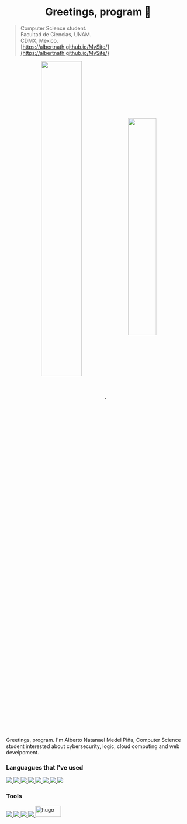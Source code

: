 <h1 align="center"> Greetings, program 👋 </h1>

> Computer Science student.  
> Facultad de Ciencias, UNAM.  
> CDMX, Mexico.  
> [https://albertnath.github.io/MySite/](https://albertnath.github.io/MySite/)

<p align="center"> 
  <a href="#"> <img align="center" width="47%" src="https://github-readme-stats.vercel.app/api?username=AlbertNath&show_icons=true&theme=nord&hide_border=true" /> 
  </a> 
  <a href="#"> <img align="center" width="39%" src="https://github-readme-stats.vercel.app/api/top-langs/?username=AlbertNath&layout=compact&theme=nord&hide_border=true" /> 
  </a>
</p>

Greetings, program. I'm Alberto Natanael Medel Piña, Computer Science student interested about cybersecurity, logic, cloud computing and web develpoment.

### Languagues that I've used
<p align="left">
  <a href="https://openjdk.org/"> <img src="https://img.shields.io/badge/java-%23ED8B00.svg?style=for-the-badge&logo=java&logoColor=white" /> </a>
  <a href="https://www.haskell.org/"> <img src="https://img.shields.io/badge/Haskell-5e5086?style=for-the-badge&logo=haskell&logoColor=white" /> </a>
  <a href="https://www.python.org/"> <img src="https://img.shields.io/badge/python-3670A0?style=for-the-badge&logo=python&logoColor=ffdd54" /> </a>
  <a href="https://www.rust-lang.org/"> <img src="https://img.shields.io/badge/rust-%23000000.svg?style=for-the-badge&logo=rust&logoColor=white" /> </a>
  <a href="https://developer.mozilla.org/en-US/docs/Web/HTML"> <img src="https://img.shields.io/badge/html5-%23E34F26.svg?style=for-the-badge&logo=html5&logoColor=white" /> </a>
  <a href="https://developer.mozilla.org/en-US/docs/Web/CSS"> <img src="https://img.shields.io/badge/css3-%231572B6.svg?style=for-the-badge&logo=css3&logoColor=white" /> </a>
  <a href="https://www.typescriptlang.org/"> <img src="https://img.shields.io/badge/typescript-%23007ACC.svg?style=for-the-badge&logo=typescript&logoColor=white" /> </a>
  <a href="https://developer.mozilla.org/en-US/docs/Web/JavaScript"> <img src="https://img.shields.io/badge/javascript-%23323330.svg?style=for-the-badge&logo=javascript&logoColor=%23F7DF1E" /> </a>
</p>

### Tools 
<p align="left">
  <a href="https://git-scm.com/"> <img src="https://img.shields.io/badge/git-%23F05033.svg?style=for-the-badge&logo=git&logoColor=white" /> </a>
  <a href="https://www.linux.org/"> <img src="https://img.shields.io/badge/Linux-FCC624?style=for-the-badge&logo=linux&logoColor=black" /> </a>
  <a href="https://azure.microsoft.com/en-in/"> <img src="https://img.shields.io/badge/azure-%230072C6.svg?style=for-the-badge&logo=microsoftazure&logoColor=white" /> </a>
  <a href="https://angular.io/"> <img src="https://img.shields.io/badge/angular-%23DD0031.svg?style=for-the-badge&logo=angular&logoColor=white" /> </a>
  <a href="https://gohugo.io/"> <img src="https://api.iconify.design/logos-hugo.svg" alt="hugo" width="70" height="30" /> </a>  
</p>
